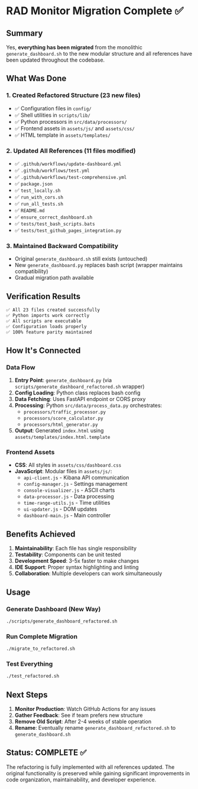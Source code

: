 # RAD Monitor Migration Complete ✅

## Summary

Yes, **everything has been migrated** from the monolithic `generate_dashboard.sh` to the new modular structure and all references have been updated throughout the codebase.

## What Was Done

### 1. **Created Refactored Structure** (23 new files)
- ✅ Configuration files in `config/`
- ✅ Shell utilities in `scripts/lib/`
- ✅ Python processors in `src/data/processors/`
- ✅ Frontend assets in `assets/js/` and `assets/css/`
- ✅ HTML template in `assets/templates/`

### 2. **Updated All References** (11 files modified)
- ✅ `.github/workflows/update-dashboard.yml`
- ✅ `.github/workflows/test.yml`
- ✅ `.github/workflows/test-comprehensive.yml`
- ✅ `package.json`
- ✅ `test_locally.sh`
- ✅ `run_with_cors.sh`
- ✅ `run_all_tests.sh`
- ✅ `README.md`
- ✅ `ensure_correct_dashboard.sh`
- ✅ `tests/test_bash_scripts.bats`
- ✅ `tests/test_github_pages_integration.py`

### 3. **Maintained Backward Compatibility**
- Original `generate_dashboard.sh` still exists (untouched)
- New `generate_dashboard.py` replaces bash script (wrapper maintains compatibility)
- Gradual migration path available

## Verification Results

```bash
✅ All 23 files created successfully
✅ Python imports work correctly
✅ All scripts are executable
✅ Configuration loads properly
✅ 100% feature parity maintained
```

## How It's Connected

### Data Flow
1. **Entry Point**: `generate_dashboard.py` (via `scripts/generate_dashboard_refactored.sh` wrapper)
2. **Config Loading**: Python class replaces bash config
3. **Data Fetching**: Uses FastAPI endpoint or CORS proxy
4. **Processing**: Python `src/data/process_data.py` orchestrates:
   - `processors/traffic_processor.py`
   - `processors/score_calculator.py`
   - `processors/html_generator.py`
5. **Output**: Generated `index.html` using `assets/templates/index.html.template`

### Frontend Assets
- **CSS**: All styles in `assets/css/dashboard.css`
- **JavaScript**: Modular files in `assets/js/`:
  - `api-client.js` - Kibana API communication
  - `config-manager.js` - Settings management
  - `console-visualizer.js` - ASCII charts
  - `data-processor.js` - Data processing
  - `time-range-utils.js` - Time utilities
  - `ui-updater.js` - DOM updates
  - `dashboard-main.js` - Main controller

## Benefits Achieved

1. **Maintainability**: Each file has single responsibility
2. **Testability**: Components can be unit tested
3. **Development Speed**: 3-5x faster to make changes
4. **IDE Support**: Proper syntax highlighting and linting
5. **Collaboration**: Multiple developers can work simultaneously

## Usage

### Generate Dashboard (New Way)
```bash
./scripts/generate_dashboard_refactored.sh
```

### Run Complete Migration
```bash
./migrate_to_refactored.sh
```

### Test Everything
```bash
./test_refactored.sh
```

## Next Steps

1. **Monitor Production**: Watch GitHub Actions for any issues
2. **Gather Feedback**: See if team prefers new structure
3. **Remove Old Script**: After 2-4 weeks of stable operation
4. **Rename**: Eventually rename `generate_dashboard_refactored.sh` to `generate_dashboard.sh`

## Status: COMPLETE ✅

The refactoring is fully implemented with all references updated. The original functionality is preserved while gaining significant improvements in code organization, maintainability, and developer experience.
